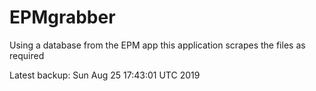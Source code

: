 # EPMgrabber
Using a database from the EPM app this application scrapes the files as required


Latest backup: Sun Aug 25 17:43:01 UTC 2019
